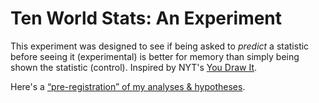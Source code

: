 # Ten World Stats: An Experiment

This experiment was designed to see if
being asked to *predict* a statistic before seeing it (experimental)
is better for memory than simply being shown the statistic (control).
Inspired by NYT's [You Draw It](https://www.nytimes.com/interactive/2017/04/14/upshot/drug-overdose-epidemic-you-draw-it.html).

Here's a [“pre-registration” of my analyses & hypotheses](https://blog.ncase.me/my-experiment-pre-registration/).